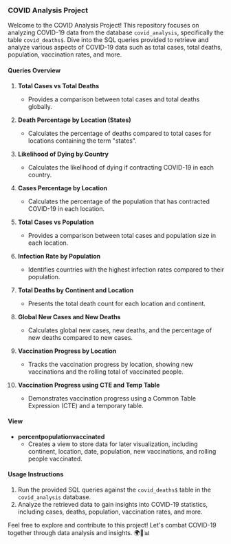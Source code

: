 ### COVID Analysis Project

Welcome to the COVID Analysis Project! This repository focuses on analyzing COVID-19 data from the database `covid_analysis`, specifically the table `covid_deaths$`. Dive into the SQL queries provided to retrieve and analyze various aspects of COVID-19 data such as total cases, total deaths, population, vaccination rates, and more.

#### Queries Overview

1. **Total Cases vs Total Deaths**
   - Provides a comparison between total cases and total deaths globally.

2. **Death Percentage by Location (States)**
   - Calculates the percentage of deaths compared to total cases for locations containing the term "states".

3. **Likelihood of Dying by Country**
   - Calculates the likelihood of dying if contracting COVID-19 in each country.

4. **Cases Percentage by Location**
   - Calculates the percentage of the population that has contracted COVID-19 in each location.

5. **Total Cases vs Population**
   - Provides a comparison between total cases and population size in each location.

6. **Infection Rate by Population**
   - Identifies countries with the highest infection rates compared to their population.

7. **Total Deaths by Continent and Location**
   - Presents the total death count for each location and continent.

8. **Global New Cases and New Deaths**
   - Calculates global new cases, new deaths, and the percentage of new deaths compared to new cases.

9. **Vaccination Progress by Location**
   - Tracks the vaccination progress by location, showing new vaccinations and the rolling total of vaccinated people.

10. **Vaccination Progress using CTE and Temp Table**
    - Demonstrates vaccination progress using a Common Table Expression (CTE) and a temporary table.

#### View

- **percentpopulationvaccinated**
  - Creates a view to store data for later visualization, including continent, location, date, population, new vaccinations, and rolling people vaccinated.

#### Usage Instructions

1. Run the provided SQL queries against the `covid_deaths$` table in the `covid_analysis` database.
2. Analyze the retrieved data to gain insights into COVID-19 statistics, including cases, deaths, population, vaccination rates, and more.

Feel free to explore and contribute to this project! Let's combat COVID-19 together through data analysis and insights. 🌍💉📊
